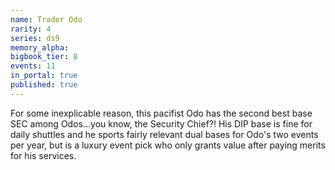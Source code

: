 ```yaml
---
name: Trader Odo
rarity: 4
series: ds9
memory_alpha:
bigbook_tier: 8
events: 11
in_portal: true
published: true
---
```


For some inexplicable reason, this pacifist Odo has the second best base SEC among Odos...you know, the Security Chief?! His DIP base is fine for daily shuttles and he sports fairly relevant dual bases for Odo's two events per year, but is a luxury event pick who only grants value after paying merits for his services.
